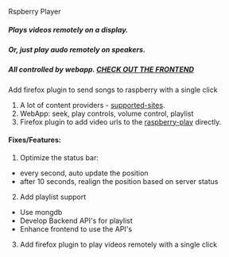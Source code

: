 Rspberry Player 

##### Plays videos remotely on a display.
##### Or, just play audo remotely on speakers.
##### All controlled by webapp. [CHECK OUT THE FRONTEND](http://innosam.github.io/raspberry-play/templates/rasp.html)
Add firefox plugin to send songs to raspberry with a single click

1. A lot of content providers - [supported-sites](https://rg3.github.io/youtube-dl/supportedsites.html).
2. WebApp: seek, play controls, volume control, playlist
3. Firefox plugin to add video urls to the [raspberry-play](https://github.com/innosam/rasp-play-addon) directly. 

#### Fixes/Features:
1. Optimize the status bar:
- every second, auto update the position
- after 10 seconds, realign the position based on server status

2. Add playlist support
- Use mongdb
- Develop Backend API's for playlist
- Enhance frontend to use the API's

3. Add firefox plugin to play videos remotely with a single click
